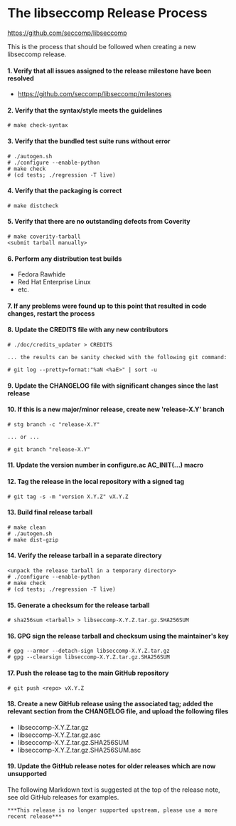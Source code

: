 The libseccomp Release Process
===============================================================================
https://github.com/seccomp/libseccomp

This is the process that should be followed when creating a new libseccomp
release.

#### 1. Verify that all issues assigned to the release milestone have been resolved

  * https://github.com/seccomp/libseccomp/milestones

#### 2. Verify that the syntax/style meets the guidelines

	# make check-syntax

#### 3. Verify that the bundled test suite runs without error

	# ./autogen.sh
	# ./configure --enable-python
	# make check
	# (cd tests; ./regression -T live)

#### 4. Verify that the packaging is correct

	# make distcheck

#### 5. Verify that there are no outstanding defects from Coverity

	# make coverity-tarball
	<submit tarball manually>

#### 6. Perform any distribution test builds

  * Fedora Rawhide
  * Red Hat Enterprise Linux
  * etc.

#### 7. If any problems were found up to this point that resulted in code changes, restart the process

#### 8. Update the CREDITS file with any new contributors

	# ./doc/credits_updater > CREDITS

	... the results can be sanity checked with the following git command:

	# git log --pretty=format:"%aN <%aE>" | sort -u

#### 9. Update the CHANGELOG file with significant changes since the last release

#### 10. If this is a new major/minor release, create new 'release-X.Y' branch

	# stg branch -c "release-X.Y"

	... or ...

	# git branch "release-X.Y"

#### 11. Update the version number in configure.ac AC_INIT(...) macro

#### 12. Tag the release in the local repository with a signed tag

	# git tag -s -m "version X.Y.Z" vX.Y.Z

#### 13. Build final release tarball

	# make clean
	# ./autogen.sh
	# make dist-gzip

#### 14. Verify the release tarball in a separate directory

	<unpack the release tarball in a temporary directory>
	# ./configure --enable-python
	# make check
	# (cd tests; ./regression -T live)

#### 15. Generate a checksum for the release tarball

	# sha256sum <tarball> > libseccomp-X.Y.Z.tar.gz.SHA256SUM

#### 16. GPG sign the release tarball and checksum using the maintainer's key

	# gpg --armor --detach-sign libseccomp-X.Y.Z.tar.gz
	# gpg --clearsign libseccomp-X.Y.Z.tar.gz.SHA256SUM

#### 17. Push the release tag to the main GitHub repository

	# git push <repo> vX.Y.Z

#### 18. Create a new GitHub release using the associated tag; added the relevant section from the CHANGELOG file, and upload the following files

  * libseccomp-X.Y.Z.tar.gz
  * libseccomp-X.Y.Z.tar.gz.asc
  * libseccomp-X.Y.Z.tar.gz.SHA256SUM
  * libseccomp-X.Y.Z.tar.gz.SHA256SUM.asc

#### 19. Update the GitHub release notes for older releases which are now unsupported

The following Markdown text is suggested at the top of the release note, see old GitHub releases for examples.

```
***This release is no longer supported upstream, please use a more recent release***
```
